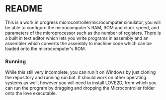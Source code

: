 # README #

This is a work in progress microcontroller/microcomputer simulator, you will be able to configure the microcomputer's RAM, ROM and clock speed, and parameters of the microprocessor such as the number of registers. There is a built in text editor which lets you write programs in assembly and an assembler which converts the assembly to machine code which can be loaded onto the microcomputer's ROM.

### Running ###

While this still very incomplete, you can run it on Windows by just cloning the repository and running run.bat. It should work on other operating systems as well, however you will need to install LOVE2D, from which you can run the program by dragging and dropping the Microcontroller folder onto the love executable.
